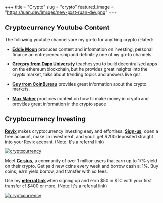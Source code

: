 +++
title = "Crypto"
slug = "crypto"
featured_image = "https://ruan.dev/images/new-post-ruan-dev.png"
+++

## Cryptocurrency Youtube Content

The following youtube channels are my go-to for anything crypto related:

* **[Eddie Moon](https://www.youtube.com/c/eddiemooon)** produces content and information on investing, personal finance an entrepreneurship and definitely one of my go-to channels.

* **[Gregory from Dapp University](https://www.youtube.com/channel/UCY0xL8V6NzzFcwzHCgB8orQ)** teaches you to build decentralized apps on the ethereum blockchain, but he provides great insights into the crypto market, talks about trending topics and answers live qna.

* **[Guy from CoinBureau](https://www.youtube.com/c/CoinBureau)** provides great information about the crypto markets.

* **[Max Maher](https://www.youtube.com/c/MaxMaher)** produces content on how to make money in crypto and provides great information in the crypto space

## Cryptocurrency Investing

**[Revix](https://app.revix.com/register?promoCode=RB21BNPF6G)** makes cryptocurrency investing easy and effortless. **[Sign-up](https://app.revix.com/register?promoCode=RB21BNPF6G)**, open a free account, make an investment, and you'll get R200 deposited straight into your Revix account. (Note: It's a referral link)
    
<a href="https://app.revix.com/register?promoCode=RB21BNPF6G"><img alt="cryptocurrency" src="https://revix.com//static/Invest_effortlessly-523a6015e821e5c0c0b422932f1e8d17.png"></a>

Meet **[Celsius](https://celsiusnetwork.app.link/165052eaaf)**, a community of over 1 million users that earn up to 17% yield on their crypto. Get paid new coins every week and borrow cash at 1%. Buy coins, earn yield,borrow, and transfer with no fees. 

Use my **[referral link](https://celsiusnetwork.app.link/165052eaaf)** when signing up and earn $50 in BTC with your first transfer of $400 or more. (Note: It's a referral link)

<a href="https://celsiusnetwork.app.link/165052eaaf"><img alt="cryptocurrency" src="https://user-images.githubusercontent.com/567298/144175308-08b7c26c-6127-43f7-9a48-1219fa050c48.png"></a>
